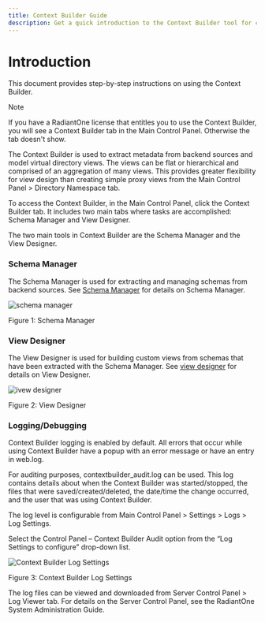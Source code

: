 ```yaml
---
title: Context Builder Guide
description: Get a quick introduction to the Context Builder tool for creating model-driven virtual views for the RadiantOne platform. Topics include the Schema Manager and View Designer tools, and log settings/file applicable for troubleshooting the Context Builder.
---
```


# Introduction

This document provides step-by-step instructions on using the Context Builder.
>[!note] 
>If you have a RadiantOne license that entitles you to use the Context Builder, you will see a Context Builder tab in the Main Control Panel. Otherwise the tab doesn't show. 

The Context Builder is used to extract metadata from backend sources and model virtual directory views. The views can be flat or hierarchical and comprised of an aggregation of many views. This provides greater flexibility for view design than creating simple proxy views from the Main Control Panel > Directory Namespace tab. 

To access the Context Builder, in the Main Control Panel, click the Context Builder tab. It includes two main tabs where tasks are accomplished: Schema Manager and View Designer.

The two main tools in Context Builder are the Schema Manager and the View Designer.

### Schema Manager 

The Schema Manager is used for extracting and managing schemas from backend sources. See [Schema Manager](schema-manager.md) for details on Schema Manager.
 
![schema manager](Media/Image1.1.jpg)

Figure 1: Schema Manager

### View Designer 

The View Designer is used for building custom views from schemas that have been extracted with the Schema Manager. See [view designer](view-designer.md) for details on View Designer.
 
![ivew designer](Media/Image1.2.jpg)

Figure 2: View Designer

### Logging/Debugging

Context Builder logging is enabled by default. All errors that occur while using Context Builder have a popup with an error message or have an entry in web.log. 

For auditing purposes, contextbuilder_audit.log can be used. This log contains details about when the Context Builder was started/stopped, the files that were saved/created/deleted, the date/time the change occurred, and the user that was using Context Builder.

The log level is configurable from Main Control Panel > Settings > Logs > Log Settings.

Select the Control Panel – Context Builder Audit option from the “Log Settings to configure” drop-down list.

 ![Context Builder Log Settings](Media/Image1.3.jpg)

Figure 3: Context Builder Log Settings

The log files can be viewed and downloaded from Server Control Panel > Log Viewer tab. For details on the Server Control Panel, see the RadiantOne System Administration Guide. 
